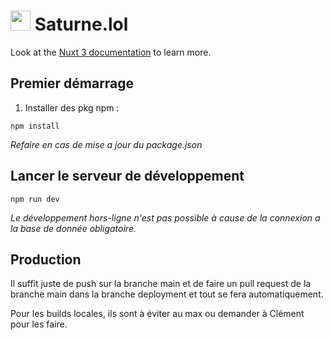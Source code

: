# <img src="https://cdn.discordapp.com/emojis/1202910040357601320.webp?size=128&quality=lossless" width="32" height="32"> Saturne.lol


Look at the [Nuxt 3 documentation](https://nuxt.com/docs/getting-started/introduction) to learn more.

## Premier démarrage

1. Installer des pkg npm :

```npm install```

*Refaire en cas de mise a jour du package.json*

## Lancer le serveur de développement

```npm run dev```

*Le développement hors-ligne n'est pas possible à cause de la connexion a la base de donnée obligatoire.*

## Production

Il suffit juste de push sur la branche main et de faire un pull request de la branche main dans la branche deployment et tout se fera automatiquement.

Pour les builds locales, ils sont à éviter au max ou demander à Clément pour les faire.